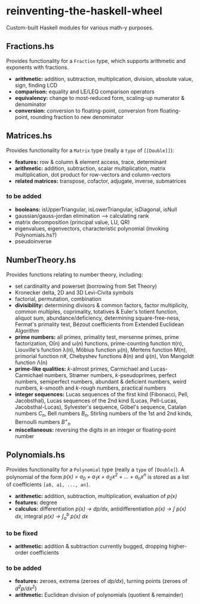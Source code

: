 # reinventing-the-haskell-wheel
Custom-built Haskell modules for various math-y purposes.

## Fractions.hs
Provides functionality for a `Fraction` type, which supports arithmetic and exponents with fractions.
* **arithmetic:** addition, subtraction, multiplication, division, absolute value, sign, finding LCD
* **comparison:** equality and LE/LEQ comparison operators
* **equivalency:** change to most-reduced form, scaling-up numerator & denominator
* **conversion:** conversion to floating-point, conversion from floating-point, rounding fraction to new denominator

## Matrices.hs
Provides functionality for a `Matrix` type (really a `type` of ``[[Double]]``):
* **features:** row & column & element access, trace, determinant
* **arithmetic:** addition, subtraction, scalar multiplication, matrix multiplication, dot product for row-vectors and column-vectors
* **related matrices:** transpose, cofactor, adjugate, inverse, submatrices

### to be added
* **booleans:** isUpperTriangular, isLowerTriangular, isDiagonal, isNull
* gaussian/gauss-jordan elimination --> calculating rank
* matrix decomposition (principal value, LU, QR)
* eigenvalues, eigenvectors, characteristic polynomial (invoking Polynomials.hs?)
* pseudoinverse

## NumberTheory.hs
Provides functions relating to number theory, including:
* set cardinality and powerset (borrowing from Set Theory)
* Kronecker delta, 2D and 3D Levi-Civita symbols
* factorial, permutation, combination
* **divisibility:** determining divisors & common factors, factor multiplicity, common multiples, coprimality, totatives & Euler's totient function, aliquot sum, abundance/deficiency, determining square-free-ness, Fermat's primality test, Bézout coefficients from Extended Euclidean Algorithm
* **prime numbers:** all primes, primality test, mersenne primes, prime factorization, Ω(n) and ω(n) functions, prime-counting function π(n), Liouville's function λ(n), Möbius function μ(n), Mertens function M(n), primorial function n#, Chebyshev functions ϑ(n) and ψ(n), Von Mangoldt function Λ(n)
* **prime-like qualities:** *k*-almost primes, Carmichael and Lucas-Carmichael numbers, Strømer numbers, *k*-pseudoprimes, perfect numbers, semiperfect numbers, abundant & deficient numbers, weird numbers, *k*-smooth and *k*-rough numbers, practical numbers
* **integer sequences:** Lucas sequences of the first kind (Fibonacci, Pell, Jacobsthal), Lucas sequences of the 2nd kind (Lucas, Pell-Lucas, Jacobsthal-Lucas), Sylvester's sequence, Göbel's sequence, Catalan numbers *C<sub>n</sub>*, Bell numbers *B<sub>n</sub>*, Stirling numbers of the 1st and 2nd kinds, Bernoulli numbers *B<sup>+</sup><sub>n</sub>*
* **miscellaneous:** reversing the digits in an integer or floating-point number

## Polynomials.hs
Provides functionality for a `Polynomial` type (really a `type` of `[Double]`). A polynomial of the form *p(x) = a<sub>0</sub> + a<sub>1</sub>x + a<sub>2</sub>x<sup>2</sup> + ... + a<sub>n</sub>x<sup>n</sup>* is stored as a list of coefficients `[a0, a1, ..., an]`.
* **arithmetic:** addition, subtraction, multiplication, evaluation of *p(x)*
* **features:** degree
* **calculus:** differentiation *p(x) → dp/dx*, antidifferentiation *p(x) → ∫ p(x) dx*, integral *p(x) → ∫<sub>a</sub><sup>b</sup> p(x) dx*

### to be fixed
* **arithmetic:** addition & subtraction currently bugged, dropping higher-order coefficients

### to be added
* **features:** zeroes, extrema (zeroes of *dp/dx*), turning points (zeroes of *d<sup>2</sup>p/dx<sup>2</sup>*)
* **arithmetic:** Euclidean division of polynomials (quotient & remainder)
